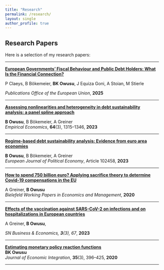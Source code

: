 ```yaml
---
title: "Research"
permalink: /research/
layout: single
author_profile: true
---
```


## Research Papers

Here is a selection of my research papers:


---

[**European Governments’ Fiscal Behaviour and Public Debt Holders: What Is the Financial Connection?**](https://doi.org/10.2765/3778099)

P Claeys, B Bökemeier, **BK Owusu**, J Equiza Goni, A Stoian, M Stierle 

*Publications Office of the European Union*, **2025** 

---

[**Assessing nonlinearities and heterogeneity in debt sustainability analysis: a panel spline approach**](https://link.springer.com/article/10.1007/s00181-022-02284-8) 

**B Owusu**, B Bökemeier, A Greiner  
*Empirical Economics*, **64**(3), 1315–1346, **2023**  




---

[**Regime-based debt sustainability analysis: Evidence from euro area economies**](https://www.sciencedirect.com/science/article/pii/S0176268023001027)  

**B Owusu**, B Bökemeier, A Greiner  
*European Journal of Political Economy*, Article 102458, **2023** 


---

[**How to spend 750 billion euro? Applying sacrifice theory to determine Covid-19 compensations in the EU**](https://papers.ssrn.com/sol3/papers.cfm?abstract_id=3634483) 

A Greiner, **B Owusu**  
*Bielefeld Working Papers in Economics and Management*, **2020**  

---

[**Effects of the vaccination against SARS-CoV-2 on infections and on hospitalizations in European countries**](https://link.springer.com/article/10.1007/s43546-023-00445-0)

A Greiner, **B Owusu**,

*SN Business & Economics, **3**(3), 67*, **2023** 

---




[**Estimating monetary policy reaction functions**](https://www.e-jei.org/journal/view.php?doi=10.11130/jei.2020.35.3.396)  
**BK Owusu**  
*Journal of Economic Integration*, **35**(3), 396–425, **2020**  


---

